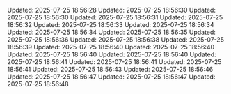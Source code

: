 ﻿Updated: 2025-07-25 18:56:28
Updated: 2025-07-25 18:56:30
Updated: 2025-07-25 18:56:30
Updated: 2025-07-25 18:56:31
Updated: 2025-07-25 18:56:32
Updated: 2025-07-25 18:56:33
Updated: 2025-07-25 18:56:34
Updated: 2025-07-25 18:56:34
Updated: 2025-07-25 18:56:35
Updated: 2025-07-25 18:56:36
Updated: 2025-07-25 18:56:38
Updated: 2025-07-25 18:56:39
Updated: 2025-07-25 18:56:40
Updated: 2025-07-25 18:56:40
Updated: 2025-07-25 18:56:40
Updated: 2025-07-25 18:56:40
Updated: 2025-07-25 18:56:41
Updated: 2025-07-25 18:56:41
Updated: 2025-07-25 18:56:41
Updated: 2025-07-25 18:56:43
Updated: 2025-07-25 18:56:46
Updated: 2025-07-25 18:56:47
Updated: 2025-07-25 18:56:47
Updated: 2025-07-25 18:56:48

